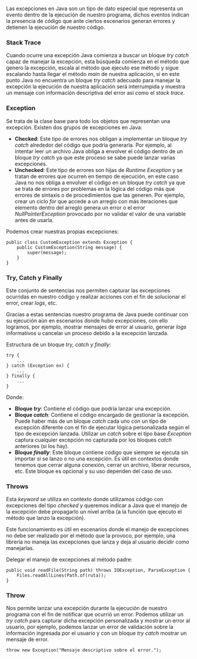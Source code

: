 Las excepciones en Java son un tipo de dato especial que representa un evento dentro de la ejecución de nuestro programa, dichos eventos indican la presencia de código que ante ciertos escenarios generan errores y detienen la ejecución de nuestro código.
### Stack Trace

Cuando ocurre una excepción Java comienza a buscar un bloque *try catch* capaz de manejar la excepción, esta búsqueda comienza en el método que genero la excepción, escala al método que ejecuto ese método y sigue escalando hasta llegar el método *main* de nuestra aplicación, si en este punto Java no encuentra un bloque *try catch* adecuado para manejar la excepción la ejecución de nuestra aplicación será interrumpida y muestra un mensaje con información descriptiva del error así como el *stack trace*.
### Exception

Se trata de la clase base para todo los objetos que representan una excepción. Existen dos grupos de excepciones en Java:

- **Checked**: Este tipo de errores nos obligan a implementar un bloque *try catch* alrededor del código que podría generarla. Por ejemplo, al intentar leer un archivo Java obliga a envolver el código dentro de un bloque *try catch* ya que este proceso se sabe puede lanzar varias excepciones.
- **Unchecked**: Este tipo de errores son hijas de *Runtime Exception* y se tratan de errores que ocurren en tiempo de ejecución, en este caso Java no nos obliga a envolver el código en un bloque *try catch* ya que se trata de errores por problemas en la lógica del código más que errores de sintaxis o de procedimientos que las generen. Por ejemplo, crear un ciclo *for* que accede a un arreglo con más iteraciones que elemento dentro del arreglo genera un error o el error *NullPointerException* provocado por no validar el valor de una variable antes de usarla.

Podemos crear nuestras propias excepciones:

```
public class CustomException extends Exception {
	public CustomException(String message) {
		super(message);
	}
}
```
### Try, Catch y Finally

Este conjunto de sentencias nos permiten capturar las excepciones ocurridas en nuestro código y realizar acciones con el fin de solucionar el error, crear *logs*, etc. 

Gracias a estas sentencias nuestro programa de Java puede continuar con su ejecución aún en escenarios donde hubo excepciones, con ello logramos, por ejemplo, mostrar mensajes de error al usuario, generar *logs* informativos u cancelar un proceso debido a la excepción lanzada.

Estructura de un bloque *try, catch y finally*:

```
try {
	...
} catch (Exception ex) {
	...
} finally {
	...
}
```

Donde:

- **Bloque *try***: Contiene el código que podría lanzar una excepción.
- **Bloque *catch***: Contiene el código encargado de gestionar la excepción. Puede haber más de un bloque *catch* cada uno con un tipo de excepción diferente con el fin de ejecutar lógica personalizada según el tipo de excepción lanzada. Utilizar un *catch* sobre el tipo base *Exception* captura cualquier excepción no capturada por los bloques *catch* anteriores (si los hay).
- **Bloque *finally***: Este bloque contiene código que siempre se ejecuta sin importar si se lanzo o no una excepción. Es útil en contextos donde tenemos que cerrar alguna conexión, cerrar un archivo, liberar recursos, etc. Este bloque es opcional y su uso dependen del caso de uso.
### Throws

Esta *keyword* se utiliza en contexto donde utilizamos código con excepciones del tipo *checked* y queremos indicar a Java que el manejo de la excepción debe propagarlo un nivel arriba (a la función que ejecuto el método que lanzo la excepción).

Este funcionamiento es útil en escenarios donde el manejo de excepciones no debe ser realizado por el método que la provoco, por ejemplo, una librería no maneja las excepciones que lanza y deja al usuario decidir como manejarlas.

Delegar el manejo de excepciones al método padre:

```
public void readFile(String path) throws IOException, ParseException {
    Files.readAllLines(Path.of(ruta));
}
```
### Throw

Nos permite lanzar una excepción durante la ejecución de nuestro programa con el fin de notificar que ocurrió un error. Podemos utilizar un *try catch* para capturar dicha excepción personalizada y mostrar un error al usuario, por ejemplo, podemos lanzar un error de validación sobre la información ingresada por el usuario y con un bloque *try catch* mostrar un mensaje de error.

```
throw new Exception("Mensaje descriptivo sobre el error.");
```